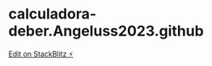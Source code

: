 # calculadora-deber.Angeluss2023.github

[Edit on StackBlitz ⚡️](https://stackblitz.com/edit/angular-er19xo)
